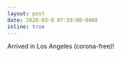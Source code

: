 ```yaml
---
layout: post
date: 2020-03-8 07:59:00-0400
inline: true
---
```


Arrived in Los Angeles (corona-free)!
